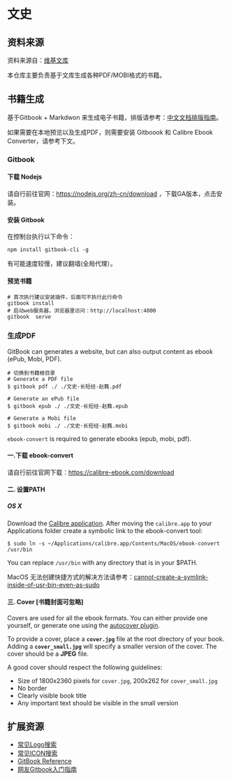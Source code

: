 # 文史

## 资料来源

资料来源自：[维基文库](https://zh.wikisource.org/wiki/Wikisource:%E9%A6%96%E9%A1%B5)

本仓库主要负责基于文库生成各种PDF/MOBI格式的书籍。

## 书籍生成

基于Gitbook + Markdwon 来生成电子书籍，排版请参考：[中文文档排版指南](https://github.com/sparanoid/chinese-copywriting-guidelines)。

如果需要在本地预览以及生成PDF，则需要安装 Gitboook 和 Calibre Ebook Converter，请参考下文。

### Gitbook

#### 下载 Nodejs

请自行前往官网：https://nodejs.org/zh-cn/download ，下载GA版本，点击安装。

#### 安装 Gitbook

在控制台执行以下命令：

``` shell
npm install gitbook-cli -g
```
有可能速度较慢，建议翻墙(全局代理）。

#### 预览书籍

``` shell
# 首次执行建议安装插件，后面可不执行此行命令
gitbook install
# 启动web服务器，浏览器里访问：http://localhost:4000
gitbook  serve

```

### 生成PDF

GitBook can generates a website, but can also output content as ebook (ePub, Mobi, PDF).

``` shell
# 切换到书籍根目录
# Generate a PDF file
$ gitbook pdf ./ ./文史-长短经-赵蕤.pdf

# Generate an ePub file
$ gitbook epub ./ ./文史-长短经-赵蕤.epub

# Generate a Mobi file
$ gitbook mobi ./ ./文史-长短经-赵蕤.mobi
```

`ebook-convert` is required to generate ebooks (epub, mobi, pdf).


#### 一.下载 ebook-convert

请自行前往官网下载：https://calibre-ebook.com/download 

#### 二. 设置PATH

##### OS X

Download the [Calibre application](https://calibre-ebook.com/download). After moving the `calibre.app` to your Applications folder create a symbolic link to the ebook-convert tool:

``` shell
$ sudo ln -s ~/Applications/calibre.app/Contents/MacOS/ebook-convert /usr/bin
```

You can replace `/usr/bin` with any directory that is in your $PATH.

MacOS 无法创建快捷方式的解决方法请参考：[cannot-create-a-symlink-inside-of-usr-bin-even-as-sudo](https://stackoverflow.com/questions/36730549/cannot-create-a-symlink-inside-of-usr-bin-even-as-sudo)

#### 三. Cover [书籍封面可忽略]

Covers are used for all the ebook formats. You can either provide one yourself, or generate one using the [autocover plugin](https://plugins.gitbook.com/plugin/autocover).

To provide a cover, place a **`cover.jpg`** file at the root directory of your book. Adding a **`cover_small.jpg`** will specify a smaller version of the cover. The cover should be a **JPEG** file.

A good cover should respect the following guidelines:

* Size of 1800x2360 pixels for `cover.jpg`, 200x262 for `cover_small.jpg`
* No border
* Clearly visible book title
* Any important text should be visible in the small version

## 扩展资源

* [常见Logo搜索](https://www.vectorlogo.zone/search.html)
* [常见ICON搜索](http://www.iconfont.cn/search/index?searchType=icon)
* [GitBook Reference](https://toolchain.gitbook.com/)
* [网友Gitbook入门指南](http://gitbook.zhangjikai.com)
